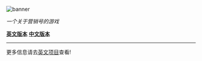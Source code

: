 ![banner](https://i.imgur.com/f6FcrhT.png)

*一个关于营销号的游戏*

**[英文版本](https://ncase.itch.io/wbwwb)**
**[中文版本](https://claycoffee.github.io/wbwwb)**

---

更多信息请去[英文项目](https://github.com/ncase/wbwwb)查看!
